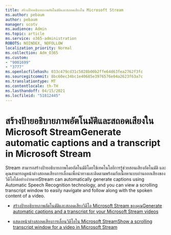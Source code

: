 ```yaml
---
title: สร้างป้ายอธิบายภาพอัตโนมัติและสถอดเสียงใน Microsoft Stream
ms.author: pebaum
author: pebaum
manager: scotv
ms.audience: Admin
ms.topic: article
ms.service: o365-administration
ROBOTS: NOINDEX, NOFOLLOW
localization_priority: Normal
ms.collection: Adm_O365
ms.custom:
- "9001699"
- "3777"
ms.openlocfilehash: 033c479cd31c5028b00b2ffe64d63fea2762f3fc
ms.sourcegitcommit: 8bc60ec34bc1e40685e3976576e04a2623f63a7c
ms.translationtype: MT
ms.contentlocale: th-TH
ms.lasthandoff: 04/15/2021
ms.locfileid: "51812445"
---
```

# <a name="generate-automatic-captions-and-a-transcript-in-microsoft-stream"></a><span data-ttu-id="1d929-102">สร้างป้ายอธิบายภาพอัตโนมัติและสถอดเสียงใน Microsoft Stream</span><span class="sxs-lookup"><span data-stu-id="1d929-102">Generate automatic captions and a transcript in Microsoft Stream</span></span>

<span data-ttu-id="1d929-103">Stream สามารถสร้างป้ายอธิบายภาพโดยอัตโนมัติโดยใช้เทคโนโลยีการรู้ช่วยสอนเสียงอัตโนมัติ และคุณสามารถดูหน้าต่างสถอดเสียงการเลื่อนเพื่อนําทางและติดตามพร้อมกับเนื้อหาแบบอ่านออกเสียงของวิดีโอได้อย่างง่ายดาย</span><span class="sxs-lookup"><span data-stu-id="1d929-103">Stream can automatically generate captions using Automatic Speech Recognition technology, and you can view a scrolling transcript window to easily navigate and follow along with the spoken content of a video.</span></span>

- [<span data-ttu-id="1d929-104">สร้างป้ายอธิบายภาพอัตโนมัติและสถอดเสียงวิดีโอ Microsoft Stream ของคุณ</span><span class="sxs-lookup"><span data-stu-id="1d929-104">Generate automatic captions and a transcript for your Microsoft Stream videos</span></span>](https://docs.microsoft.com/stream/portal-autogenerate-captions)

- [<span data-ttu-id="1d929-105">แสดงหน้าต่างสถอดเสียงการเลื่อนวิดีโอใน Microsoft Stream</span><span class="sxs-lookup"><span data-stu-id="1d929-105">Show a scrolling transcript window for a video in Microsoft Stream</span></span>](https://docs.microsoft.com/stream/portal-configure-transcript-mode)
